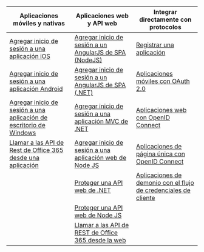 | Aplicaciones móviles y nativas | Aplicaciones web y API web | Integrar directamente con protocolos |
| ----------------------- | ------------------------------- | --------------------- |
| [Agregar inicio de sesión a una aplicación iOS](active-directory-v2-devquickstarts-ios.md) | [Agregar inicio de sesión a un AngularJS de SPA (NodeJS)](active-directory-v2-devquickstarts-angular-node.md) | [Registrar una aplicación](active-directory-v2-app-registration.md) |
| [Agregar inicio de sesión a una aplicación Android](active-directory-v2-devquickstarts-android.md) | [Agregar inicio de sesión a un AngularJS de SPA (.NET)](active-directory-v2-devquickstarts-angular-dotnet.md) | [Aplicaciones móviles con OAuth 2.0](active-directory-v2-protocols-oauth-code.md) |
| [Agregar inicio de sesión a una aplicación de escritorio de Windows](active-directory-v2-devquickstarts-wpf.md) | [Agregar inicio de sesión a una aplicación MVC de .NET](active-directory-v2-devquickstarts-dotnet-web.md) | [Aplicaciones web con OpenID Connect](active-directory-v2-protocols-oidc.md) |
| [Llamar a las API de Rest de Office 365 desde una aplicación](https://msdn.microsoft.com/office/office365/howto/authenticate-Office-365-APIs-using-v2) | [Agregar inicio de sesión a una aplicación web de Node JS](active-directory-v2-devquickstarts-node-web.md) | [Aplicaciones de página única con OpenID Connect](active-directory-v2-protocols-implicit.md)
| | [Proteger una API web de .NET](active-directory-v2-devquickstarts-dotnet-api.md) | [Aplicaciones de demonio con el flujo de credenciales de cliente](active-directory-v2-protocols-oauth-client-creds.md) |
| | [Proteger una API web de Node JS](active-directory-v2-devquickstarts-node-api.md) |
| | [Llamar a las API de REST de Office 365 desde la web](https://msdn.microsoft.com/office/office365/howto/authenticate-Office-365-APIs-using-v2) |

<!---HONumber=AcomDC_0928_2016-->